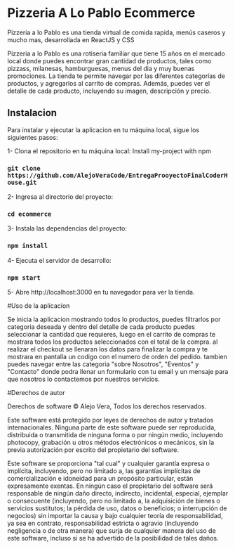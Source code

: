 # Pizzeria A Lo Pablo Ecommerce

Pizzeria a lo Pablo es una tienda virtual de comida rapida, menús caseros y mucho mas, desarrollada en ReactJS y CSS

Pizzeria a lo Pablo es una rotiseria familiar que tiene 15 años en el mercado local donde puedes encontrar gran cantidad de productos, tales como pizzass, milanesas, hamburguesas, menus del dia y muy buenas promociones. La tienda te permite navegar por las diferentes categorías de productos, y agregarlos al carrito de compras. Además, puedes ver el detalle de cada producto, incluyendo su imagen, descripción y precio.

## Instalacion

Para instalar y ejecutar la aplicacion en tu máquina local, sigue los siguientes pasos:

1- Clona el repositorio en tu máquina local: Install my-project with npm

###  `git clone https://github.com/AlejoVeraCode/EntregaProoyectoFinalCoderHouse.git`

2- Ingresa al directorio del proyecto:

### `cd ecommerce`

3- Instala las dependencias del proyecto:

### `npm install`

4- Ejecuta el servidor de desarrollo:
### `npm start`


5- Abre http://localhost:3000 en tu navegador para ver la tienda.

#Uso de la aplicacion

Se inicia la aplicacion mostrando todos lo productos, puedes filtrarlos por categoria deseada y dentro del detalle de cada producto puedes seleccionar la cantidad que requieres, luego en el carrito de compras te mostrara todos los productos seleccionados con el total de la compra. al realizar el checkout se llenaran los datos para finalizar la compra y te mostrara en pantalla un codigo con el numero de orden del pedido. tambien puedes navegar entre las categoria "sobre Nosotros", "Eventos" y "Contacto" donde podra llenar un formulario con tu email y un mensaje para que nosotros lo contactemos por nuestros servicios.

#Derechos de autor

Derechos de software © Alejo Vera, Todos los derechos reservados.

Este software está protegido por leyes de derechos de autor y tratados internacionales. Ninguna parte de este software puede ser reproducida, distribuida o transmitida de ninguna forma o por ningún medio, incluyendo photocopy, grabación u otros métodos electrónicos o mecánicos, sin la previa autorización por escrito del propietario del software.

Este software se proporciona "tal cual" y cualquier garantía expresa o implícita, incluyendo, pero no limitado a, las garantías implícitas de comercialización e idoneidad para un propósito particular, están expresamente exentas. En ningún caso el propietario del software será responsable de ningún daño directo, indirecto, incidental, especial, ejemplar o consecuente (incluyendo, pero no limitado a, la adquisición de bienes o servicios sustitutos; la pérdida de uso, datos o beneficios; o interrupción de negocios) sin importar la causa y bajo cualquier teoría de responsabilidad, ya sea en contrato, responsabilidad estricta o agravio (incluyendo negligencia o de otra manera) que surja de cualquier manera del uso de este software, incluso si se ha advertido de la posibilidad de tales daños.
